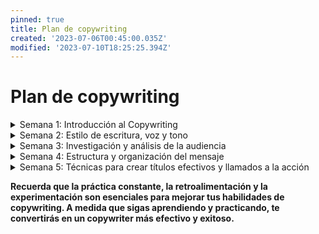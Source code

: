 ```yaml
---
pinned: true
title: Plan de copywriting
created: '2023-07-06T00:45:00.035Z'
modified: '2023-07-10T18:25:25.394Z'
---
```


# Plan de copywriting

<details>
  <summary>Semana 1: Introducción al Copywriting</summary>
  <markdown>
  # 1 - Introducción al Copywriting 


## Fundamentos del Copywriting

1. ¿Qué es copywriting y porqué es importante?

El copywriting se refiere al arte de **escribir textos persuasivos con el objetivo de vender un producto o servicio**. Es una disciplina que se enfoca en crear contenido que atraiga la atención del lector y lo motive a tomar una acción específica, como comprar un producto, suscribirse a un servicio o registrarse en un sitio web.

El copywriting es importante porque permite a las empresas comunicar eficazmente los beneficios y características de sus productos o servicios a su audiencia objetivo. Un buen copywriting puede ayudar a generar más ventas, aumentar la fidelidad de los clientes y mejorar la imagen de marca de una empresa.

Además, el copywriting también es importante porque puede ayudar a diferenciar a una empresa de sus competidores. Al crear un contenido único y atractivo, una empresa puede destacar entre la multitud y llamar la atención de su público objetivo.

En resumen, el copywriting es una herramienta esencial para cualquier empresa que quiera tener éxito en el mercado actual. Permite que las empresas se comuniquen eficazmente con su audiencia y les ayude a lograr sus objetivos de ventas y marketing.

2. Cómo se diferencia de otros tipos de escritura.

El copywriting se diferencia de otros tipos de escritura por su objetivo principal: persuadir al lector para que tome una acción específica, generalmente relacionada con la compra de un producto o servicio. A diferencia de otros tipos de escritura, como la escritura creativa o la escritura periodística, el copywriting se enfoca en crear contenido que sea comercialmente efectivo.

Además, el copywriting tiene una estructura específica que busca captar la atención del lector desde el principio y guiarlo hacia la acción deseada. Esto implica el uso de técnicas persuasivas, como el uso de un lenguaje emocional o la inclusión de beneficios y características específicas del producto o servicio.

Otra diferencia importante es que el copywriting se enfoca en un público objetivo específico, y utiliza un tono y estilo de escritura que resuena con ese público. Esto implica que el copywriting debe ser adaptado para diferentes audiencias, y puede variar desde un tono divertido y amigable hasta un tono más formal y serio, dependiendo del público objetivo.

En resumen, el copywriting se diferencia de otros tipos de escritura por su objetivo principal de persuadir al lector para que tome una acción específica, su estructura específica y su enfoque en un público objetivo específico.

3. conceptos básicos de la psicología del consumidor y el comportamiento del comprador.

La psicología del consumidor es una rama de la psicología que se enfoca en comprender cómo los consumidores perciben, procesan y toman decisiones sobre los productos y servicios que compran. Algunos conceptos básicos de la psicología del consumidor son:

  - Necesidades y deseos: Las necesidades son estados de carencia que motivan a los consumidores a buscar productos y servicios que satisfagan esas necesidades. Los deseos, por otro lado, son deseos específicos que se derivan de esas necesidades.

  - Percepción: Los consumidores perciben los productos y servicios a través de sus sentidos y de su experiencia previa. La percepción influye en cómo los consumidores evalúan y toman decisiones sobre los productos y servicios.

  - Motivación: La motivación se refiere al impulso interno que lleva a los consumidores a tomar decisiones de compra. Los consumidores pueden ser motivados por factores internos, como el deseo de satisfacer una necesidad, o por factores externos, como la publicidad y las promociones.

  - Aprendizaje: El aprendizaje se refiere a cómo los consumidores adquieren conocimientos y experiencia sobre los productos y servicios a través de la experiencia y la exposición repetida.

  - Actitudes: Las actitudes son evaluaciones positivas o negativas que los consumidores tienen sobre los productos y servicios, y pueden influir en sus decisiones de compra.

  - Personalidad: La personalidad de un consumidor puede influir en sus decisiones de compra, ya que puede afectar su comportamiento y sus preferencias.

  - Influencias sociales: Los consumidores también pueden ser influenciados por factores sociales, como la familia, los amigos y la cultura, y pueden tomar decisiones de compra basadas en estas influencias.


### Ejemplo

1. Encabezados atractivos: Un buen encabezado es esencial para captar la atención del lector. Por ejemplo, "Descubre el secreto para una piel radiante" o "Cómo ganar dinero mientras trabajas desde casa" son encabezados que despiertan la curiosidad del lector.

2. Beneficios y características: Al describir un producto o servicio, es importante destacar sus beneficios y características. Por ejemplo, "Nuestro producto es resistente al agua y tiene una duración de hasta 24 horas" o "Nuestro servicio de entrega garantiza que tu pedido llegue en menos de 24 horas".

3. Llamado a la acción: Un llamado a la acción es esencial para motivar al lector a tomar una acción específica, como hacer una compra o registrarse en un sitio web. Por ejemplo, "Compra ahora y obtén un 10% de descuento" o "Regístrate hoy y recibe una guía gratuita".

4. Pruebas sociales: Las pruebas sociales son una forma efectiva de persuadir al lector a través de la experiencia de otros clientes. Por ejemplo, "Más de 1 millón de clientes satisfechos" o "El producto más vendido en su categoría".

5. Garantías: Las garantías pueden ayudar a reducir la incertidumbre del comprador y aumentar la confianza en el producto o servicio. Por ejemplo, "Garantía de devolución del dinero si no estás satisfecho" o "Garantía de por vida en todos nuestros productos".

Recuerda que el copywriting efectivo es aquel que se adapta a la audiencia objetivo y que utiliza un tono y estilo de escritura que resuena con ellos.
  </markdown>
</details>

<details>
  <summary>Semana 2: Estilo de escritura, voz y tono</summary>
  <markdown>
  # 2 - Estilo de escritura, voz y tono 


  1. Cómo crear un estilo de escritura coherente y cohesivo.

  Crear un estilo de escritura coherente y cohesivo para el copywriting es importante para transmitir una voz clara y consistente en todas tus comunicaciones de marketing. Aquí hay algunas sugerencias para ayudarte a lograrlo:

  - Define tu voz y estilo: Antes de empezar a escribir, define la voz y el tono que deseas utilizar en tus comunicaciones. ¿Quieres ser divertido y juguetón o más serio y profesional? ¿Quieres utilizar un lenguaje más formal o informal? Una vez que hayas definido tu estilo, asegúrate de mantenerlo coherente en todas tus comunicaciones.

  - Conoce a tu audiencia: Es importante saber para quién estás escribiendo. ¿Estás dirigiéndote a un público más joven o más mayor? ¿Es tu audiencia más profesional o más casual? Conocer a tu audiencia te ayudará a ajustar tu estilo y tono para que sea más efectivo.

  - Usa un vocabulario simple: Evita el uso de jergas o términos técnicos que puedan confundir a tu audiencia. En lugar de eso, utiliza un lenguaje sencillo y fácil de entender para que tu mensaje sea claro.

  - Mantén una estructura coherente: Asegúrate de que tus mensajes tengan una estructura clara y coherente. Esto incluye utilizar un formato similar en tus correos electrónicos, publicaciones de blog, anuncios y otros contenidos de marketing.

  - Utiliza frases cortas y párrafos breves: Las frases cortas y los párrafos breves son más fáciles de leer y comprenden. Evita oraciones largas y complicadas que puedan confundir a tus lectores.

  - Haz uso de los conectores: Los conectores son palabras o frases que ayudan a conectar las ideas en tus escritos. Al usarlos, tu texto se vuelve más cohesivo y fácil de seguir.

  - Revisa y edita tu trabajo: Revisa tu trabajo para asegurarte de que el estilo y tono sean coherentes en todas tus comunicaciones. Edita cualquier error gramatical o de ortografía y asegúrate de que tu mensaje sea claro y fácil de entender.

  Siguiendo estas pautas, podrás crear un estilo de escritura coherente y cohesivo que te ayudará a transmitir tu mensaje de manera efectiva en todas tus comunicaciones de marketing.

  2. Cómo establecer una voz y un tono apropiados para tu audiencia objetivo.

  Establecer una voz y un tono apropiados para tu audiencia objetivo es crucial para asegurarte de que tus comunicaciones de copywriting sean efectivas. Aquí hay algunos pasos que puedes seguir para lograrlo:

  - Identifica a tu audiencia objetivo: Antes de establecer una voz y un tono para tus comunicaciones de copywriting, es importante que sepas quién es tu audiencia objetivo. Investiga y analiza a tus clientes potenciales para conocer sus necesidades, deseos y preferencias. Esto te ayudará a adaptar tu estilo de escritura para que resuene con ellos.

  - Define tu voz y tono: Una vez que hayas identificado a tu audiencia objetivo, define la voz y el tono que deseas utilizar en tus comunicaciones de copywriting. ¿Quieres ser divertido y juguetón o más serio y profesional? ¿Quieres utilizar un lenguaje más formal o informal? Define los rasgos de tu personalidad de marca que quieras reflejar.

  - Utiliza el lenguaje y el tono adecuados: Asegúrate de utilizar el lenguaje y el tono adecuados para tu audiencia objetivo. Si estás dirigiéndote a un público más joven, es posible que desees utilizar un lenguaje más informal y un tono más relajado. Si estás dirigiéndote a un público más mayor, es posible que desees utilizar un lenguaje más formal y un tono más serio.

  - Adapta tu estilo de escritura: Adapta tu estilo de escritura para que sea coherente con la voz y el tono que has definido. Utiliza un vocabulario que sea fácil de entender para tu audiencia objetivo y ajusta la longitud y complejidad de tus oraciones y párrafos en consecuencia.

  - Sé auténtico: Asegúrate de que la voz y el tono que has definido sean auténticos y reflejen la personalidad de tu marca. No trates de ser alguien que no eres, ya que esto puede resultar en una comunicación inauténtica que no resuena con tu audiencia objetivo.

  - Revisa y ajusta: Revisa tus comunicaciones de copywriting regularmente para asegurarte de que la voz y el tono siguen siendo apropiados para tu audiencia objetivo. Ajusta lo que sea necesario para mantener una comunicación efectiva.

    Siguiendo estos pasos, podrás establecer una voz y un tono apropiados para tu audiencia objetivo y asegurarte de que tus comunicaciones de copywriting sean efectivas.

  3. Practica escribir copias que reflejen el estilo, la voz y el tono que has establecido.
  </markdown>
</details>

<details>
  <summary>Semana 3: Investigación y análisis de la audiencia</summary>
  <markdown>

# 3 - Investigación y análisis de la audiencia

1. cómo investigar y analizar a tu audiencia objetivo para entender sus necesidades, deseos y motivaciones.

Para investigar y analizar a tu audiencia objetivo y entender sus necesidades, deseos y motivaciones en torno al copywriting, se pueden seguir estas indicaciones

  - Investiga a tu audiencia en línea: Utiliza herramientas como Google Analytics, redes sociales, blogs y foros para comprender mejor a tu audiencia. Examina su comportamiento en línea, sus intereses y su demografía.

  - Realiza entrevistas a profundidad: Habla con las personas de tu audiencia y hazles preguntas específicas sobre sus necesidades, deseos y motivaciones en relación a tu producto o servicio.

  - Realiza encuestas: Crea una encuesta en línea y haz preguntas específicas sobre los problemas y necesidades de tu audiencia. Asegúrate de que las preguntas sean claras y específicas para obtener respuestas precisas.

  - Examina a tu competencia: Analiza cómo tus competidores están abordando a su audiencia y qué estrategias están utilizando para atraerlos. Esto puede ayudarte a identificar lagunas y oportunidades en el mercado.

  - Crea buyer personas: Crea perfiles detallados de tus clientes ideales, incluyendo información sobre sus necesidades, deseos, motivaciones, comportamiento y características demográficas.

  - Utiliza herramientas de análisis lingüístico: Utiliza herramientas como análisis de sentimientos, análisis de palabras clave y análisis de temas para comprender mejor los patrones lingüísticos y los temas que son importantes para tu audiencia.

Al utilizar estas estrategias, podrás obtener una comprensión más profunda de tu audiencia objetivo y crear un copywriting más efectivo y persuasivo que resuene con sus necesidades, deseos y motivaciones.

2. cómo utilizar esta información para crear copias que resuenen con tu audiencia objetivo.

Una vez que hayas investigado y analizado a tu audiencia objetivo para entender sus necesidades, deseos y motivaciones, aquí hay algunas estrategias para utilizar esta información y crear copys que resuenen con ellos:

  - Utiliza un tono y estilo de escritura que resuene con tu audiencia: Utiliza un tono y estilo de escritura que se adapte a la personalidad y preferencias de tus clientes ideales. Si tu audiencia objetivo es humorística, utiliza un tono humorístico en tu copywriting.

  - Aborda los problemas y necesidades de tu audiencia: Enfoca tu copywriting en los problemas y necesidades de tu audiencia, y explícales cómo tu producto o servicio puede ayudarles a resolver sus problemas o satisfacer sus necesidades.

  - Utiliza palabras clave relevantes: Utiliza palabras clave relevantes y frases que sean importantes para tu audiencia objetivo en tu copywriting. Esto ayudará a que tu copywriting sea más fácil de encontrar en línea y atraerá a un público más específico.

  - Utiliza pruebas sociales: Utiliza pruebas sociales en tu copywriting, como testimonios de clientes satisfechos, reseñas y casos de éxito. Esto ayudará a que tu audiencia confíe en tu producto o servicio y aumente la probabilidad de conversión.

  - Utiliza un llamado a la acción claro: Utiliza un llamado a la acción claro y específico en tu copywriting para motivar a tu audiencia a tomar medidas, ya sea comprar tu producto, suscribirse a tus servicios, o contactarte para obtener más información.

Al utilizar estas estrategias, podrás crear un copywriting efectivo y persuasivo que resuene con tu audiencia objetivo y los motive a tomar medidas. De esta manera, podrás aumentar la probabilidad de conversión y el éxito de tus esfuerzos de marketing.

**Practica escribir copys dirigidas a diferentes públicos objetivo y experimenta con diferentes enfoques.**
  </mardown>
</details>

<details>
  <summary>Semana 4: Estructura y organización del mensaje</summary>
  <markdown>

# 4 - Estructura y organización del mensaje

Organizar tus ideas de manera efectiva es clave para crear un mensaje claro y coherente en torno al copywriting. Aquí te presento algunas técnicas que pueden ayudarte a lograrlo:

6. Conoce tu propuesta de valor: Identifica claramente qué es lo que hace que tu producto o servicio sea único y valioso para tu audiencia. Asegúrate de incluir esta información en tu mensaje para resaltar los beneficios de tu oferta.

7. Utiliza un tono apropiado: El tono de tu mensaje debe ser apropiado para el público y el tema que estás abordando. Si estás vendiendo un producto divertido y juvenil, tu tono puede ser más informal y relajado. Si estás abordando un tema serio o técnico, tu tono debe ser más formal y profesional.

8. Usa evidencia y datos: Incluye evidencia y datos para respaldar tus afirmaciones y hacer que tu mensaje sea más convincente. Esto puede incluir estadísticas, estudios de caso, testimonios de clientes satisfechos, entre otros.

9. Haz una lluvia de ideas: Antes de empezar a escribir, haz una lluvia de ideas o brainstorming para generar tantas ideas como sea posible. Luego, selecciona las ideas más relevantes y úsalas para crear tu mensaje.

10. Revisa y edita: Una vez que hayas terminado de escribir tu mensaje, revísalo y edítalo cuidadosamente para asegurarte de que sea claro, coherente y efectivo. Elimina cualquier información innecesaria o redundante y asegúrate de que tu mensaje fluya de manera lógica y coherente.

Siguiendo estas estrategias, puedes organizar tus ideas de manera efectiva para crear un mensaje claro y coherente en torno al copywriting. Recuerda que la clave es conocer a tu audiencia, tener un objetivo claro y utilizar técnicas efectivas de redacción para persuadir y convencer a tu público.

La técnica AIDA es una fórmula de redacción persuasiva muy efectiva que se utiliza en marketing y publicidad para guiar al lector a través de un proceso de venta o persuasión. Las siglas AIDA representan los cuatro pasos clave en este proceso: Atención, Interés, Deseo y Acción.

- Atención: El primer paso es captar la atención del lector. Esto se puede lograr utilizando un titular o encabezado llamativo que despierte su curiosidad o interés. El objetivo es hacer que el lector se detenga y preste atención a tu mensaje.

- Interés: Una vez que has captado la atención del lector, el siguiente paso es generar interés en tu mensaje. Esto se puede lograr presentando información relevante y útil que sea relevante para el lector y resuelva algún problema o necesidad que tenga. El objetivo es mantener su interés y hacer que siga leyendo.

- Deseo: Una vez que has generado interés en tu mensaje, el siguiente paso es crear un deseo en el lector por tu producto o servicio. Esto se puede lograr presentando los beneficios y ventajas de tu oferta de manera persuasiva. El objetivo es hacer que el lector quiera tu producto o servicio y se sienta motivado a tomar acción.

- Acción: El último paso es pedir una acción específica al lector. Esto puede ser hacer una compra, suscribirse a un servicio, registrarse para un evento, entre otros. El objetivo es hacer que el lector tome acción y convencerlo de que tu oferta es la mejor opción para satisfacer sus necesidades o deseos.

Al utilizar la técnica AIDA, es importante enfocarse en los beneficios y ventajas de tu oferta, en lugar de simplemente enumerar características o especificaciones. También es importante adaptar tu mensaje a tu audiencia y utilizar un tono y estilo de redacción apropiados para el público y el tema que estás abordando.
  </markdown>
</details>

<details>
  <summary>Semana 5: Técnicas para crear títulos efectivos y llamados a la acción</summary>
  <markdown>

# 5 - Técnicas para crear títulos efectivos y llamados a la acción

Crear títulos efectivos es una tarea importante en el copywriting, ya que es la primera impresión que tendrá la audiencia de nuestro contenido y puede ser decisiva para que decidan seguir leyendo o no. Aquí te presento algunos consejos para crear títulos efectivos:

1. Sé claro y conciso: El título debe resumir el contenido en pocas palabras. Evita utilizar palabras innecesarias y trata de ser lo más claro posible.

2. Utiliza palabras clave: Utiliza palabras clave que sean relevantes para tu contenido y que ayuden a los lectores a entender de qué trata el artículo.

3. Sé creativo: Trata de utilizar un enfoque creativo para tu título. Piensa en maneras de llamar la atención de tu audiencia y hacer que su curiosidad se despierte por leer más.

4. Sé provocativo: A veces, un título provocativo puede ser efectivo para atraer la atención de la audiencia. Sin embargo, asegúrate de que el título sea honesto y no engañoso.

5. Usa números y estadísticas: Los números y las estadísticas pueden ser efectivos para atraer la atención de la audiencia. Por ejemplo, "5 consejos para mejorar tu copywriting" o "Cómo aumentar tus ventas en un 50%".

6. Haz preguntas: Utiliza preguntas relevantes para tu contenido que puedan despertar la curiosidad de los lectores. Por ejemplo, "¿Estás cometiendo estos errores en tu copywriting?".

7. Sé relevante: Asegúrate de que el título sea relevante para tu audiencia y que les proporcione información valiosa. 

Recuerda que el título es la puerta de entrada a tu contenido, y puede ser la diferencia entre que alguien decida leerlo o no. Por lo tanto, tómate el tiempo necesario para crear títulos efectivos que atraigan la atención de tu audiencia y los inspiren a leer más.

Crear llamados a la acción (CTA) convincentes es esencial en el copywriting, ya que es la manera en la que le pedimos a nuestra audiencia que realice una acción específica, como comprar un producto, realizar una descarga, inscribirse en una lista de correo electrónico, entre otros. Aquí te presento algunos consejos para crear CTA efectivos:

1. Sé específico: El CTA debe ser específico y claro en cuanto a la acción que se espera de la audiencia. Utiliza verbos de acción que indiquen claramente lo que se espera que hagan, como "comprar ahora", "inscribirse aquí" o "descargar el e-book".

2. Utiliza lenguaje persuasivo: Utiliza un lenguaje persuasivo que motive a la audiencia a realizar la acción. Por ejemplo, "No esperes más para obtener este producto increíble" o "Únete a nuestra comunidad y obtén acceso a contenido exclusivo".

3. Crea un sentido de urgencia: Utiliza frases que creen un sentido de urgencia en la audiencia, como "oferta por tiempo limitado" o "últimas unidades disponibles".

4. Ofrece un beneficio claro: El CTA debe ofrecer un beneficio claro a la audiencia. Por ejemplo, "Obtén una consulta gratuita" o "Ahorra un 10% en tu primera compra".

5. Utiliza elementos visuales: Los elementos visuales, como botones de llamado a la acción, pueden ser efectivos para llamar la atención de la audiencia y motivarlos a realizar la acción.

6. Sé consistente: Asegúrate de que el CTA sea coherente con el contenido y el tono del mensaje general. 

Recuerda que el CTA es la manera en la que le pedimos a nuestra audiencia que realice una acción específica, y puede ser la diferencia entre obtener una conversión o no. Por lo tanto, tómate el tiempo necesario para crear CTAs efectivos que motiven a tu audiencia a tomar medidas específicas.
  </mardown>
</details>


**Recuerda que la práctica constante, la retroalimentación y la experimentación son esenciales para mejorar tus habilidades de copywriting. A medida que sigas aprendiendo y practicando, te convertirás en un copywriter más efectivo y exitoso.**
